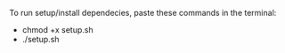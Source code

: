 To run setup/install dependecies, paste these commands in the terminal:
- chmod +x setup.sh
- ./setup.sh